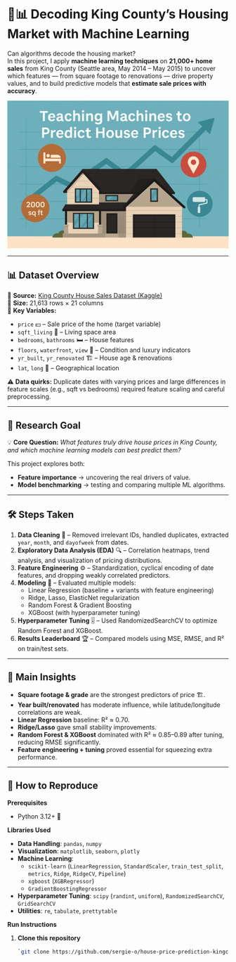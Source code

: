 # 🏡📊 Decoding King County’s Housing Market with Machine Learning  

Can algorithms decode the housing market?  
In this project, I apply **machine learning techniques** on **21,000+ home sales** from King County (Seattle area, May 2014 – May 2015) to uncover which features — from square footage to renovations — drive property values, and to build predictive models that **estimate sale prices with accuracy**.  

<p align="center">
  <img src="https://github.com/sergie-o/house-price-prediction-kingcounty/blob/main/651ECB65-0269-4014-9BCF-FAC3D2A46F2F.png" width="800">
</p>

---

## 📊 **Dataset Overview**
📌 **Source:** [King County House Sales Dataset (Kaggle)](https://www.kaggle.com/datasets/harlfoxem/housesalesprediction)  
📏 **Size:** 21,613 rows × 21 columns  
🔑 **Key Variables:**  
- `price` 💵 – Sale price of the home (target variable)  
- `sqft_living` 📐 – Living space area  
- `bedrooms`, `bathrooms` 🛏 – House features  
- `floors`, `waterfront`, `view` 🌅 – Condition and luxury indicators  
- `yr_built`, `yr_renovated` 🏗 – House age & renovations  
- `lat`, `long` 📍 – Geographical location  

⚠ **Data quirks:** Duplicate dates with varying prices and large differences in feature scales (e.g., sqft vs bedrooms) required feature scaling and careful preprocessing.  

---

## 🎯 **Research Goal**
💡 **Core Question:** *What features truly drive house prices in King County, and which machine learning models can best predict them?*  

This project explores both:  
- **Feature importance** → uncovering the real drivers of value.  
- **Model benchmarking** → testing and comparing multiple ML algorithms.  

---

## 🛠 **Steps Taken**
1. **Data Cleaning** 🧹 – Removed irrelevant IDs, handled duplicates, extracted `year`, `month`, and `dayofweek` from dates.  
2. **Exploratory Data Analysis (EDA)** 🔍 – Correlation heatmaps, trend analysis, and visualization of pricing distributions.  
3. **Feature Engineering** ⚙️ – Standardization, cyclical encoding of date features, and dropping weakly correlated predictors.  
4. **Modeling** 🤖 – Evaluated multiple models:
   - Linear Regression (baseline + variants with feature engineering)  
   - Ridge, Lasso, ElasticNet regularization  
   - Random Forest & Gradient Boosting  
   - XGBoost (with hyperparameter tuning)  
5. **Hyperparameter Tuning** 🎚 – Used RandomizedSearchCV to optimize Random Forest and XGBoost.  
6. **Results Leaderboard** 🏆 – Compared models using MSE, RMSE, and R² on train/test sets.  

---

## 🚀 **Main Insights**
- **Square footage & grade** are the strongest predictors of price 🏗.  
- **Year built/renovated** has moderate influence, while latitude/longitude correlations are weak.  
- **Linear Regression** baseline: R² ≈ 0.70.  
- **Ridge/Lasso** gave small stability improvements.  
- **Random Forest & XGBoost** dominated with R² ≈ 0.85–0.89 after tuning, reducing RMSE significantly.  
- **Feature engineering + tuning** proved essential for squeezing extra performance.  

---

## 🔄 How to Reproduce  

**Prerequisites**  
- Python 3.12+ 🐍  

**Libraries Used**  
- **Data Handling**: `pandas`, `numpy`  
- **Visualization**: `matplotlib`, `seaborn`, `plotly`  
- **Machine Learning**:  
  - `scikit-learn` (`LinearRegression`, `StandardScaler`, `train_test_split`, `metrics`, `Ridge`, `RidgeCV`, `Pipeline`)  
  - `xgboost` (`XGBRegressor`)  
  - `GradientBoostingRegressor`  
- **Hyperparameter Tuning**: `scipy` (`randint`, `uniform`), `RandomizedSearchCV`, `GridSearchCV`  
- **Utilities**: `re`, `tabulate`, `prettytable`  

**Run Instructions**  
1. **Clone this repository**  
   ```bash
   `git clone https://github.com/sergie-o/house-price-prediction-kingcounty.git`

   
